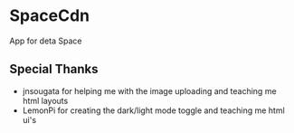 # SpaceCdn
App for deta Space

## Special Thanks
- jnsougata for helping me with the image uploading and teaching me html layouts
- LemonPi for creating the dark/light mode toggle and teaching me html ui's
